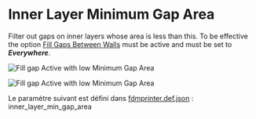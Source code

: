 # Inner Layer Minimum Gap Area

Filter out gaps on inner layers whose area is less than this. To be effective the option [Fill Gaps Between Walls](../shell/fill_perimeter_gap.md) must be active and must be set to ***Everywhere***.

![Fill gap Active with low Minimum Gap Area](../../articles/images-mb/inner_layer_min_gap_area_01.png)

![Fill gap Active with low Minimum Gap Area](../../articles/images-mb/inner_layer_min_gap_area_02.png)

Le paramètre suivant est défini dans [fdmprinter.def.json](https://github.com/smartavionics/Cura/blob/mb-master/resources/definitions/fdmprinter.def.json) : inner_layer_min_gap_area

